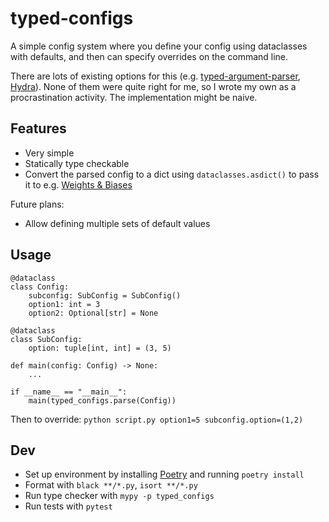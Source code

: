# typed-configs
A simple config system where you define your config using dataclasses with defaults, and then can specify overrides on the command line.

There are lots of existing options for this (e.g. [typed-argument-parser](https://github.com/swansonk14/typed-argument-parser), [Hydra](https://hydra.cc/docs/tutorials/structured_config/intro/)). None of them were quite right for me, so I wrote my own as a procrastination activity.
The implementation might be naive.


## Features
- Very simple
- Statically type checkable
- Convert the parsed config to a dict using `dataclasses.asdict()` to pass it to e.g. [Weights & Biases](https://wandb.ai/)

Future plans:
- Allow defining multiple sets of default values

## Usage
```
@dataclass
class Config:
    subconfig: SubConfig = SubConfig()
    option1: int = 3
    option2: Optional[str] = None

@dataclass
class SubConfig:
    option: tuple[int, int] = (3, 5)

def main(config: Config) -> None:
    ...

if __name__ == "__main__":
    main(typed_configs.parse(Config))
```

Then to override: `python script.py option1=5 subconfig.option=(1,2)`


## Dev
- Set up environment by installing [Poetry](https://python-poetry.org/) and running `poetry install`
- Format with `black **/*.py`, `isort **/*.py`
- Run type checker with `mypy -p typed_configs`
- Run tests with `pytest`
